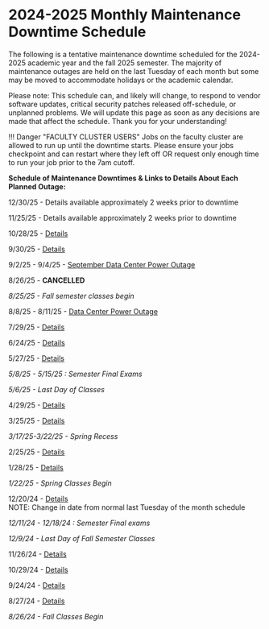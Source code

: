 # 2024-2025 Monthly Maintenance Downtime Schedule

The following is a tentative maintenance downtime scheduled for the 2024-2025 academic year and the fall 2025 semester.  The majority of maintenance outages are held on the last Tuesday of each month but some may be moved to accommodate holidays or the academic calendar.  

Please note: This schedule can, and likely will change, to respond to vendor software updates, critical security patches released off-schedule, or unplanned problems.  We will update this page as soon as any decisions are made that affect the schedule.  Thank you for your understanding!  

!!! Danger "FACULTY CLUSTER USERS"
    Jobs on the faculty cluster are allowed to run up until the downtime starts.  Please ensure your jobs checkpoint and can restart where they left off OR request only enough time to run your job prior to the 7am cutoff.

**Schedule of Maintenance Downtimes & Links to Details About Each Planned Outage:**

12/30/25 - Details available approximately 2 weeks prior to downtime

11/25/25 - Details available approximately 2 weeks prior to downtime

10/28/25 - [Details](2025.md#october-2025-downtime)

9/30/25 - [Details](2025.md#september-2025-downtime)

9/2/25 - 9/4/25 - [September Data Center Power Outage](2025.md#september-2025-data-center-power-outage)  

8/26/25 - **CANCELLED**

_8/25/25 - Fall semester classes begin_

8/8/25 - 8/11/25 - [Data Center Power Outage](2025.md#august-2025-data-center-power-outage)

7/29/25 - [Details](2025.md#july-2025-downtime)

6/24/25 - [Details](2025.md#june-2025-downtime)

5/27/25 - [Details](2025.md#may-2025-downtime) 

_5/8/25 - 5/15/25 : Semester Final Exams_

_5/6/25 - Last Day of Classes_

4/29/25 - [Details](2025.md#april-2025-downtime) 

3/25/25 - [Details](2025.md#march-2025-downtime)  

_3/17/25-3/22/25 - Spring Recess_

2/25/25 - [Details](2025.md#february-2025-downtime)

1/28/25 -  [Details](2025.md#january-2025-downtime)

_1/22/25 - Spring Classes Begin_

12/20/24 -  [Details](2024.md#december-2024-downtime)  
NOTE: Change in date from normal last Tuesday of the month schedule

_12/11/24 - 12/18/24 : Semester Final exams_

_12/9/24 - Last Day of Fall Semester Classes_

11/26/24 - [Details](2024.md#november-2024-downtime)

10/29/24 - [Details](2024.md#october-2024-downtime)

9/24/24 - [Details](2024.md#september-2024-downtime)

8/27/24 - [Details](2024.md#august-2024-downtime) 

_8/26/24 - Fall Classes Begin_





































